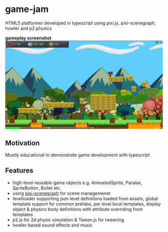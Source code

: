 # game-jam
HTML5 platformer developed in typescript using pixi.js, pixi-scenegraph, howler and p2 physics

**gameplay screenshot**
![gameplay image](./assets/img/jam_01.jpg)

## Motivation
Mostly educational to demonstrate game development with typescript

## Features
- high-level reusable game objects e.g. AnimatedSprite, Paralax, SpriteButton, Bullet etc.
- using [pixi-scenegraph](https://www.npmjs.com/package/pixi-scenegraph) for scene managemenet
- levelloader supporting json level definitions loaded from assets, global template support for common prefabs, per level local templates, display object & physics body definitions with attribute overriding from templates
- p2.js for 2d physic simulation & Tween.js for tweening
- howler based sound effects and music

